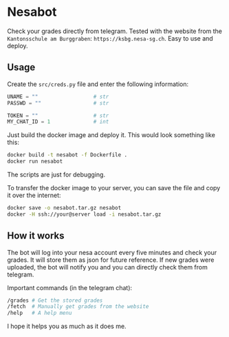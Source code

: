 # Nesabot

Check your grades directly from telegram.
Tested with the website from the `Kantonsschule am Burggraben`: `https://ksbg.nesa-sg.ch`.
Easy to use and deploy.

## Usage

Create the `src/creds.py` file and enter the following information:

``` python
UNAME = ""                  # str
PASSWD = ""                 # str

TOKEN = ""                  # str
MY_CHAT_ID = 1              # int
```

Just build the docker image and deploy it.
This would look something like this:

``` bash
docker build -t nesabot -f Dockerfile .
docker run nesabot 
```

The scripts are just for debugging.

To transfer the docker image to your server, you can save the file and copy it over the internet:
``` bash
docker save -o nesabot.tar.gz nesabot
docker -H ssh://your@server load -i nesabot.tar.gz
```

## How it works

The bot will log into your nesa account every five minutes and check your grades.
It will store them as json for future reference. If new grades were uploaded, the bot will notify
you and you can directly check them from telegram.

Important commands (in the telegram chat):

``` bash
/grades # Get the stored grades
/fetch  # Manually get grades from the website
/help   # A help menu
```

I hope it helps you as much as it does me.
